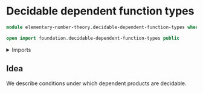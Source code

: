 # Decidable dependent function types

```agda
module elementary-number-theory.decidable-dependent-function-types where

open import foundation.decidable-dependent-function-types public
```

<details><summary>Imports</summary>

```agda

```

</details>

## Idea

We describe conditions under which dependent products are decidable.
